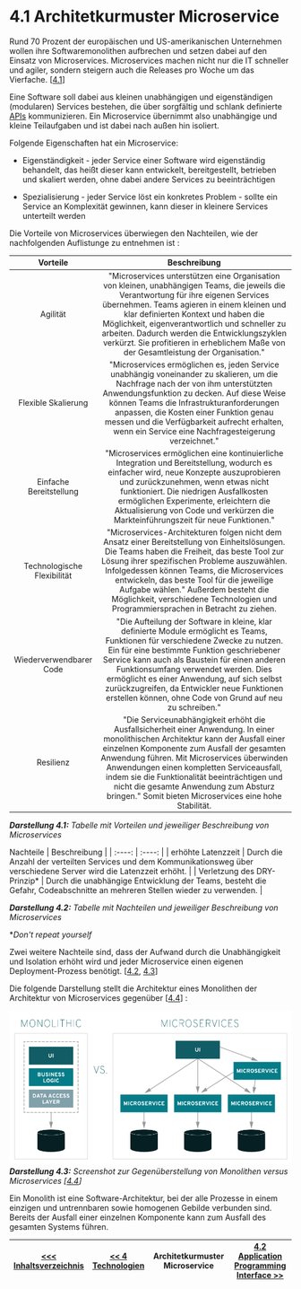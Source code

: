 # 4.1 Architetkurmuster Microservice

Rund 70 Prozent der europäischen und US-amerikanischen Unternehmen wollen ihre Softwaremonolithen aufbrechen und setzen dabei auf den Einsatz von Microservices.
Microservices machen nicht nur die IT schneller und agiler, sondern steigern auch die Releases pro Woche um das Vierfache. [[4.1](https://www.computerwoche.de/a/microservices-machen-die-it-schneller-und-agiler,3329517)]

Eine Software soll dabei aus kleinen unabhängigen und eigenständigen (modularen) Services bestehen, die über sorgfältig und schlank definierte [APIs](./API.md) kommunizieren. Ein Microservice übernimmt also unabhängige und kleine Teilaufgaben und ist dabei nach außen hin isoliert.

Folgende Eigenschaften hat ein Microservice:

- Eigenständigkeit - jeder Service einer Software wird eigenständig behandelt, das heißt dieser kann entwickelt, bereitgestellt, betrieben und skaliert werden, ohne dabei andere Services zu beeinträchtigen

- Spezialisierung - jeder Service löst ein konkretes Problem - sollte ein Service an Komplexität gewinnen, kann dieser in kleinere Services unterteilt werden

Die Vorteile von Microservices überwiegen den Nachteilen, wie der nachfolgenden Auflistunge zu entnehmen ist <a id="Darstellung_41"></a>:

Vorteile | Beschreibung |
| :----: | :----: |
| Agilität | "Microservices unterstützen eine Organisation von kleinen, unabhängigen Teams, die jeweils die Verantwortung für ihre eigenen Services übernehmen. Teams agieren in einem kleinen und klar definierten Kontext und haben die Möglichkeit, eigenverantwortlich und schneller zu arbeiten. Dadurch werden die Entwicklungszyklen verkürzt. Sie profitieren in erheblichem Maße von der Gesamtleistung der Organisation." |
| Flexible Skalierung  | "Microservices ermöglichen es, jeden Service unabhängig voneinander zu skalieren, um die Nachfrage nach der von ihm unterstützten Anwendungsfunktion zu decken. Auf diese Weise können Teams die Infrastrukturanforderungen anpassen, die Kosten einer Funktion genau messen und die Verfügbarkeit aufrecht erhalten, wenn ein Service eine Nachfragesteigerung verzeichnet." |
| Einfache Bereitstellung | "Microservices ermöglichen eine kontinuierliche Integration und Bereitstellung, wodurch es einfacher wird, neue Konzepte auszuprobieren und zurückzunehmen, wenn etwas nicht funktioniert. Die niedrigen Ausfallkosten ermöglichen Experimente, erleichtern die Aktualisierung von Code und verkürzen die Markteinführungszeit für neue Funktionen." |
| Technologische Flexibilität | "Microservices-Architekturen folgen nicht dem Ansatz einer Bereitstellung von Einheitslösungen. Die Teams haben die Freiheit, das beste Tool zur Lösung ihrer spezifischen Probleme auszuwählen. Infolgedessen können Teams, die Microservices entwickeln, das beste Tool für die jeweilige Aufgabe wählen." Außerdem besteht die Möglichkeit, verschiedene Technologien und Programmiersprachen in Betracht zu ziehen.|
| Wiederverwendbarer Code | "Die Aufteilung der Software in kleine, klar definierte Module ermöglicht es Teams, Funktionen für verschiedene Zwecke zu nutzen. Ein für eine bestimmte Funktion geschriebener Service kann auch als Baustein für einen anderen Funktionsumfang verwendet werden. Dies ermöglicht es einer Anwendung, auf sich selbst zurückzugreifen, da Entwickler neue Funktionen erstellen können, ohne Code von Grund auf neu zu schreiben." |
| Resilienz | "Die Serviceunabhängigkeit erhöht die Ausfallsicherheit einer Anwendung. In einer monolithischen Architektur kann der Ausfall einer einzelnen Komponente zum Ausfall der gesamten Anwendung führen. Mit Microservices überwinden Anwendungen einen kompletten Serviceausfall, indem sie die Funktionalität beeinträchtigen und nicht die gesamte Anwendung zum Absturz bringen." Somit bieten Microservices eine hohe Stabilität. |

***Darstellung 4.1:** Tabelle mit Vorteilen und jeweiliger Beschreibung von Microservices*

<a id="Darstellung_42"></a>
Nachteile | Beschreibung |
| :----: | :----: |
| erhöhte Latenzzeit | Durch die Anzahl der verteilten Services und dem  Kommunikationsweg über verschiedene Server wird die Latenzzeit erhöht. |
| Verletzung des DRY-Prinzip* | Durch die unabhängige Entwicklung der Teams, besteht die Gefahr, Codeabschnitte an mehreren Stellen wieder zu verwenden. |

***Darstellung 4.2:** Tabelle mit Nachteilen und jeweiliger Beschreibung von Microservices*

**Don't repeat yourself*

Zwei weitere Nachteile sind, dass der Aufwand durch die Unabhängigkeit und Isolation erhöht wird und jeder Microservice einen eigenen Deployment-Prozess benötigt. [[4.2](https://aws.amazon.com/de/microservices/), [4.3](https://t3n.de/news/was-sind-eigentlich-microservices-1005903/)]

Die folgende Darstellung stellt die Architektur eines Monolithen der Architektur von Microservices gegenüber [[4.4](https://www.redhat.com/de/topics/microservices/what-are-microservices)] <a id="Darstellung_43"></a>:

![Architekturgegenüberstellung Monolith vs. Microservices](../images/monolithic-vs-microservices.png)
***Darstellung 4.3:** Screenshot zur Gegenüberstellung von Monolithen versus Microservices [[4.4](https://www.redhat.com/de/topics/microservices/what-are-microservices)]*

Ein Monolith ist eine Software-Architektur, bei der alle Prozesse in einem einzigen und untrennbaren sowie homogenen Gebilde verbunden sind. Bereits der Ausfall einer einzelnen Komponente kann zum Ausfall des gesamten Systems führen.

| [&lt;&lt;&lt; Inhaltsverzeichnis](../README.md) | [&lt;&lt; 4 Technologien](././Technologien.md) | Architetkurmuster Microservice | [4.2 Application Programming Interface &gt;&gt;](./API.md) |
|------------------------------------------------|---------------------------------------------------------------------------------|-------------|-----------------------------------------------------------------|
